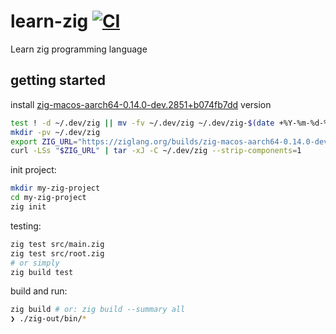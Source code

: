 # learn-zig [![CI](https://github.com/daggerok/learn-zig/actions/workflows/ci.yml/badge.svg)](https://github.com/daggerok/learn-zig/actions/workflows/ci.yml)
Learn zig programming language

## getting started

install [zig-macos-aarch64-0.14.0-dev.2851+b074fb7dd](https://ziglang.org/builds/zig-macos-aarch64-0.14.0-dev.2851+b074fb7dd.tar.xz) version

```bash
test ! -d ~/.dev/zig || mv -fv ~/.dev/zig ~/.dev/zig-$(date +%Y-%m-%d-%H-%M-%S)
mkdir -pv ~/.dev/zig
export ZIG_URL="https://ziglang.org/builds/zig-macos-aarch64-0.14.0-dev.2851+b074fb7dd.tar.xz"
curl -LSs "$ZIG_URL" | tar -xJ -C ~/.dev/zig --strip-components=1
```

<!--

install latest (at this moment 0.12.0) zig:

```bash
curl -fsSL https://ziglang.org/builds/zig-macos-aarch64-0.12.0-dev.2619+5cf138e51.tar.xz | tar -xJv
mv zig-macos-aarch64-0.12.0-dev.2619+5cf138e51 ~/.dev/zig
ln -sv ~/.dev/zig/zig ~/.bin/zig # or PATH=$HOME/.dev/zig:$PATH
```

-->

init project:

```bash
mkdir my-zig-project
cd my-zig-project
zig init
```

testing:

```bash
zig test src/main.zig
zig test src/root.zig
# or simply
zig build test
```

build and run:

```bash
zig build # or: zig build --summary all
❯ ./zig-out/bin/*
```
